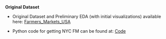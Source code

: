 **Original Dataset**

- Original Dataset and Preliminary EDA (with initial visualizations) available here: 
[Farmers_Markets_USA](https://docs.google.com/spreadsheets/d/1rVTCxVADSRfiZGJwZ2GEJfxN4AseuxPIXi-up3wFEcg/edit#gid=537680647)

- Python code for getting NYC FM can be found at: 
[Code](https://github.com/zey-o/Farm_to_Table/blob/main/Pitch_Grocery_Store/Food_Markets_USDA_Data_Selection.ipynb)
